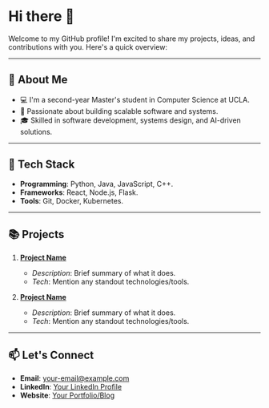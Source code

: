 # Hi there 👋

Welcome to my GitHub profile! I'm excited to share my projects, ideas, and contributions with you. Here's a quick overview:

---

## 🌟 About Me
- 💻 I'm a second-year Master's student in Computer Science at UCLA.
- 🚀 Passionate about building scalable software and systems.
- 🎓 Skilled in software development, systems design, and AI-driven solutions.

---

## 🔧 Tech Stack
- **Programming**: Python, Java, JavaScript, C++.
- **Frameworks**: React, Node.js, Flask.
- **Tools**: Git, Docker, Kubernetes.

---

## 📚 Projects
1. **[Project Name](#)**  
   - _Description_: Brief summary of what it does.  
   - _Tech_: Mention any standout technologies/tools.

2. **[Project Name](#)**  
   - _Description_: Brief summary of what it does.  
   - _Tech_: Mention any standout technologies/tools.

---

## 📫 Let's Connect
- **Email**: [your-email@example.com](mailto:your-email@example.com)
- **LinkedIn**: [Your LinkedIn Profile](https://www.linkedin.com/in/your-profile)
- **Website**: [Your Portfolio/Blog](https://your-website.com)

